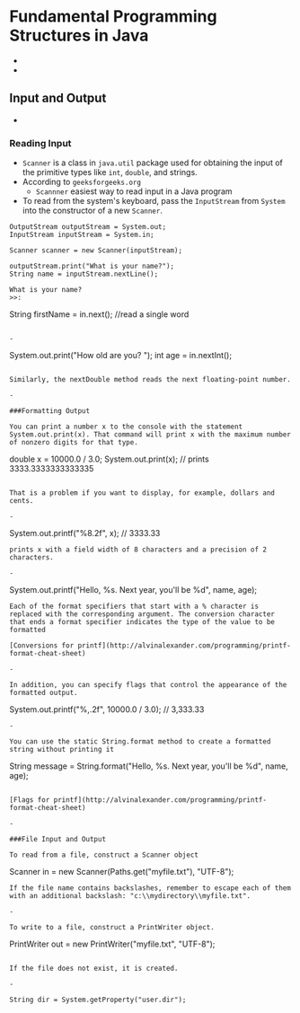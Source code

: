 # Fundamental Programming Structures in Java

-
-
## Input and Output

-

### Reading Input
* `Scanner` is a class in `java.util` package used for obtaining the input of the primitive types like `int`, `double`, and strings.
* According to `geeksforgeeks.org`
    * `Scannner` easiest way to read input in a Java program
* To read from the system's keyboard, pass the `InputStream` from `System` into the constructor of a new `Scanner`.

```
OutputStream outputStream = System.out;
InputStream inputStream = System.in;

Scanner scanner = new Scanner(inputStream);

outputStream.print("What is your name?");
String name = inputStream.nextLine();
```

```
What is your name?
>>: 
```


String firstName = in.next(); //read a single word
```

-

```
System.out.print("How old are you? ");
int age = in.nextInt();
```

Similarly, the nextDouble method reads the next floating-point number.

-

###Formatting Output

You can print a number x to the console with the statement System.out.print(x). That command will print x with the maximum number of nonzero digits for that type.

```
double x = 10000.0 / 3.0; System.out.print(x);
// prints 3333.3333333333335
```

That is a problem if you want to display, for example, dollars and cents.

-

```
System.out.printf("%8.2f", x); // 3333.33
```
prints x with a field width of 8 characters and a precision of 2 characters.

-

```
System.out.printf("Hello, %s. Next year, you'll be %d", name, age);
```
Each of the format specifiers that start with a % character is replaced with the corresponding argument. The conversion character that ends a format specifier indicates the type of the value to be formatted

[Conversions for printf](http://alvinalexander.com/programming/printf-format-cheat-sheet)

-

In addition, you can specify flags that control the appearance of the formatted output.

```
System.out.printf("%,.2f", 10000.0 / 3.0); // 3,333.33
```
-

You can use the static String.format method to create a formatted string without printing it

```
String message = String.format("Hello, %s. Next year, you'll be %d", name, age);
```

[Flags for printf](http://alvinalexander.com/programming/printf-format-cheat-sheet)

-

###File Input and Output

To read from a file, construct a Scanner object

```
Scanner in = new Scanner(Paths.get("myfile.txt"), "UTF-8");
```
If the file name contains backslashes, remember to escape each of them with an additional backslash: "c:\\mydirectory\\myfile.txt".

-

To write to a file, construct a PrintWriter object.

```
PrintWriter out = new PrintWriter("myfile.txt", "UTF-8");
```

If the file does not exist, it is created.

-

String dir = System.getProperty("user.dir");
